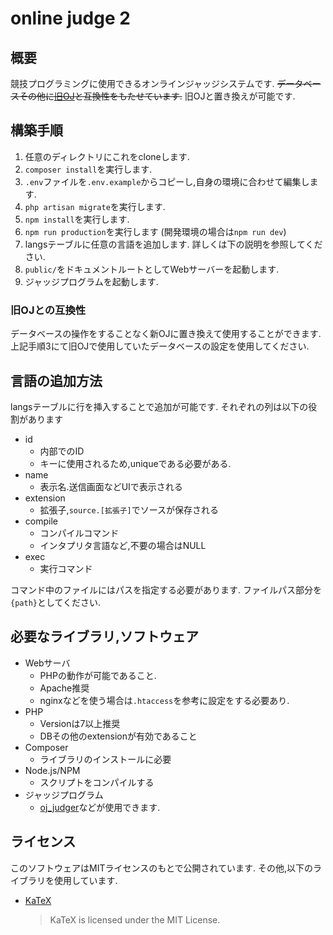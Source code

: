 # online judge 2
## 概要
競技プログラミングに使用できるオンラインジャッジシステムです.
~~データベースその他に[旧OJ](https://gitbucket.ibuki2003.yokohama/ibuki2003/online_judge)と互換性をもたせています.~~
旧OJと置き換えが可能です.

## 構築手順
1. 任意のディレクトリにこれをcloneします.
2. `composer install`を実行します.
3. `.env`ファイルを`.env.example`からコピーし,自身の環境に合わせて編集します.
4. `php artisan migrate`を実行します.
5. `npm install`を実行します.
6. `npm run production`を実行します
   (開発環境の場合は`npm run dev`)
7. langsテーブルに任意の言語を追加します.
   詳しくは下の説明を参照してください.
8. `public/`をドキュメントルートとしてWebサーバーを起動します.
9.  ジャッジプログラムを起動します.

### 旧OJとの互換性
データベースの操作をすることなく新OJに置き換えて使用することができます.上記手順3にて旧OJで使用していたデータベースの設定を使用してください.

## 言語の追加方法
langsテーブルに行を挿入することで追加が可能です.
それぞれの列は以下の役割があります
- id
    - 内部でのID
    - キーに使用されるため,uniqueである必要がある.
- name
    - 表示名.送信画面などUIで表示される
- extension
    - 拡張子,`source.[拡張子]`でソースが保存される
- compile
    - コンパイルコマンド
    - インタプリタ言語など,不要の場合はNULL
- exec
    - 実行コマンド

コマンド中のファイルにはパスを指定する必要があります.
ファイルパス部分を`{path}`としてください.

## 必要なライブラリ,ソフトウェア
- Webサーバ
    - PHPの動作が可能であること.
    - Apache推奨
    - nginxなどを使う場合は`.htaccess`を参考に設定をする必要あり.
- PHP
    - Versionは7以上推奨
    - DBその他のextensionが有効であること
- Composer
    - ライブラリのインストールに必要
- Node.js/NPM
    - スクリプトをコンパイルする
- ジャッジプログラム
    - [oj_judger](/ibuki2003/oj_judger)などが使用できます.

## ライセンス
このソフトウェアはMITライセンスのもとで公開されています.
その他,以下のライブラリを使用しています.

- [KaTeX](https://github.com/KaTeX/KaTeX)
  > KaTeX is licensed under the MIT License.
